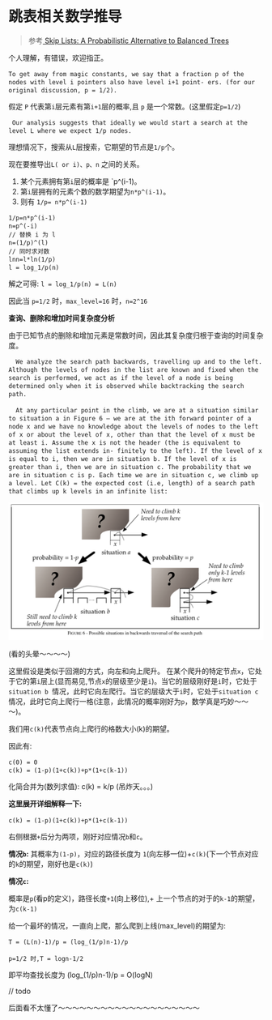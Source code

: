 # 跳表相关数学推导
> 参考[ Skip Lists: A Probabilistic Alternative to Balanced Trees ](https://klevas.mif.vu.lt/~ragaisis/ADS2006/skiplists.pdf)

个人理解，有错误，欢迎指正。

```
To get away from magic constants, we say that a fraction p of the nodes with level i pointers also have level i+1 point- ers. (for our original discussion, p = 1/2).
```

假定 `P` 代表第`i`层元素有第`i+1`层的概率,且 `p` 是一个常数。(这里假定`p=1/2`)
```
 Our analysis suggests that ideally we would start a search at the level L where we expect 1/p nodes. 
 ```

理想情况下，搜索从`L`层搜索，它期望的节点是`1/p`个。

现在要推导出`L( or i)、p、n` 之间的关系。

1. 某个元素拥有第`i`层的概率是 `p^(i-1)。
2. 第`i`层拥有的元素个数的数学期望为`n*p^(i-1)`。
3. 则有 `1/p= n*p^(i-1) `

```
1/p=n*p^(i-1)
n=p^(-i)
// 替换 i 为 l
n=(1/p)^(l)
// 同时求对数
lnn=l*ln(1/p)
l = log_1/p(n)
```

解之可得: ```l = log_1/p(n) = L(n)```

因此当 `p=1/2` 时，`max_level=16` 时，`n=2^16`

**查询、删除和增加时间复杂度分析**

由于已知节点的删除和增加元素是常数时间，因此其复杂度归根于查询的时间复杂度。

```
  We analyze the search path backwards, travelling up and to the left. Although the levels of nodes in the list are known and fixed when the search is performed, we act as if the level of a node is being determined only when it is observed while backtracking the search path.

  At any particular point in the climb, we are at a situation similar to situation a in Figure 6 – we are at the ith forward pointer of a node x and we have no knowledge about the levels of nodes to the left of x or about the level of x, other than that the level of x must be at least i. Assume the x is not the header (the is equivalent to assuming the list extends in- finitely to the left). If the level of x is equal to i, then we are in situation b. If the level of x is greater than i, then we are in situation c. The probability that we are in situation c is p. Each time we are in situation c, we climb up a level. Let C(k) = the expected cost (i.e, length) of a search path that climbs up k levels in an infinite list:

```

![图片来自paper](https://raw.githubusercontent.com/hsjfans/git_resource/master/20190418153451.png)

(看的头晕～～～～)

这里假设是类似于回溯的方式，向左和向上爬升。
在某个爬升的特定节点`x`，它处于它的第`i`层上(显而易见,节点`x`的层级至少是`i`)。当它的层级刚好是`i`时，它处于`situation b `情况，此时它向左爬行。当它的层级大于`i`时，它处于`situation c`情况，此时它向上爬行一格(注意，此情况的概率刚好为`p`，数学真是巧妙～～～)。

我们用`c(k)`代表节点向上爬行的格数大小(k)的期望。

因此有:
```
c(0) = 0
c(k) = (1-p)(1+c(k))+p*(1+c(k-1))
```
化简合并为(数列求值):
c(k) = k/p (吊炸天。。。)

**这里展开详细解释一下:**

```c(k) = (1-p)(1+c(k))+p*(1+c(k-1))```

右侧根据`+`后分为两项，刚好对应情况`b`和`c`。

**情况`b`:**
其概率为`(1-p)`，对应的路径长度为 `1`(向左移一位)+`c(k)`(下一个节点对应的`k`的期望，刚好也是`c(k)`)

**情况`c`:**

概率是`p`(看p的定义)，路径长度`+1`(向上移位),+ 上一个节点的对于的`k-1`的期望，为`c(k-1)`

给一个最坏的情况，一直向上爬，那么爬到上线(max_level)的期望为:

```
T = (L(n)-1)/p = (log_(1/p)n-1)/p 

p=1/2 时,T = logn-1/2
```

即平均查找长度为 (log_(1/p)n-1)/p  = O(logN)


// todo 

后面看不太懂了～～～～～～～～～～～～～～～～～～～～













